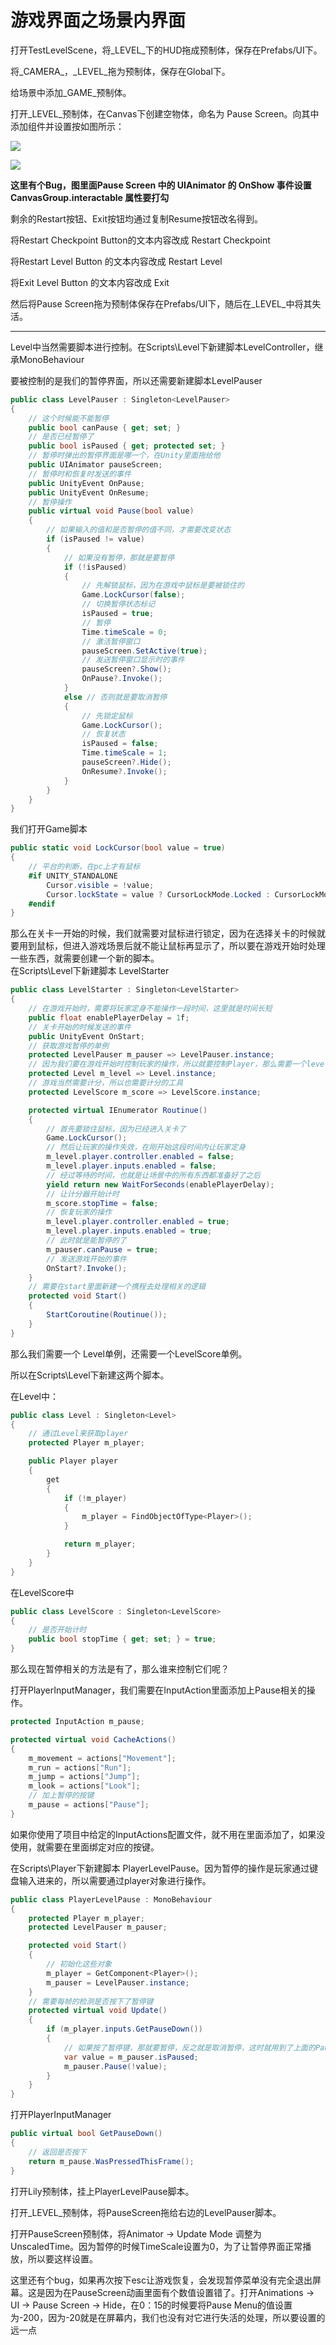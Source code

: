# 游戏界面之场景内界面

打开TestLevelScene，将_LEVEL_下的HUD拖成预制体，保存在Prefabs/UI下。

将_CAMERA_，_LEVEL_拖为预制体，保存在Global下。

给场景中添加_GAME_预制体。

打开_LEVEL_预制体，在Canvas下创建空物体，命名为 Pause Screen。向其中添加组件并设置按如图所示：

![](./images/UI_PauseScreen01.png)

![](./images/UI_PauseScreen02.png)

**这里有个Bug，图里面Pause Screen 中的 UIAnimator 的 OnShow 事件设置 CanvasGroup.interactable 属性要打勾**

剩余的Restart按钮、Exit按钮均通过复制Resume按钮改名得到。

将Restart Checkpoint Button的文本内容改成 Restart Checkpoint

将Restart Level Button 的文本内容改成 Restart Level

将Exit Level Button 的文本内容改成 Exit

然后将Pause Screen拖为预制体保存在Prefabs/UI下，随后在_LEVEL_中将其失活。

---

Level中当然需要脚本进行控制。在Scripts\Level下新建脚本LevelController，继承MonoBehaviour

要被控制的是我们的暂停界面，所以还需要新建脚本LevelPauser

```csharp
public class LevelPauser : Singleton<LevelPauser>
{
    // 这个时候能不能暂停
    public bool canPause { get; set; }
    // 是否已经暂停了
    public bool isPaused { get; protected set; }
    // 暂停时弹出的暂停界面是哪一个，在Unity里面拖给他
    public UIAnimator pauseScreen;
    // 暂停时和恢复时发送的事件
    public UnityEvent OnPause;
    public UnityEvent OnResume;
    // 暂停操作
    public virtual void Pause(bool value)
    {
        // 如果输入的值和是否暂停的值不同，才需要改变状态
        if (isPaused != value)
        {
            // 如果没有暂停，那就是要暂停
            if (!isPaused)
            {
                // 先解锁鼠标，因为在游戏中鼠标是要被锁住的
                Game.LockCursor(false);
                // 切换暂停状态标记
                isPaused = true;
                // 暂停
                Time.timeScale = 0;
                // 激活暂停窗口
                pauseScreen.SetActive(true);
                // 发送暂停窗口显示时的事件
                pauseScreen?.Show();
                OnPause?.Invoke();
            }
            else // 否则就是要取消暂停
            {
                // 先锁定鼠标
                Game.LockCursor();
                // 恢复状态
                isPaused = false;
                Time.timeScale = 1;
                pauseScreen?.Hide();
                OnResume?.Invoke();
            }
        }
    }
}
```

我们打开Game脚本

```csharp
public static void LockCursor(bool value = true)
{
    // 平台的判断，在pc上才有鼠标
    #if UNITY_STANDALONE
        Cursor.visible = !value;
        Cursor.lockState = value ? CursorLockMode.Locked : CursorLockMode.None;
    #endif
}
```

那么在关卡一开始的时候，我们就需要对鼠标进行锁定，因为在选择关卡的时候就要用到鼠标，但进入游戏场景后就不能让鼠标再显示了，所以要在游戏开始时处理一些东西，就需要创建一个新的脚本。\
在Scripts\Level下新建脚本 LevelStarter

```csharp
public class LevelStarter : Singleton<LevelStarter>
{
    // 在游戏开始时，需要将玩家定身不能操作一段时间，这里就是时间长短
    public float enablePlayerDelay = 1f;
    // 关卡开始的时候发送的事件
    public UnityEvent OnStart;
    // 获取游戏暂停的单例
    protected LevelPauser m_pauser => LevelPauser.instance;
    // 因为我们要在游戏开始时控制玩家的操作，所以就要控制Player，那么需要一个level脚本获取到Player
    protected Level m_level => Level.instance;
    // 游戏当然需要计分，所以也需要计分的工具
    protected LevelScore m_score => LevelScore.instance;

    protected virtual IEnumerator Routinue()
    {
        // 首先要锁住鼠标，因为已经进入关卡了
        Game.LockCursor();
        // 然后让玩家的操作失效，在刚开始这段时间内让玩家定身
        m_level.player.controller.enabled = false;
        m_level.player.inputs.enabled = false;
        // 经过等待的时间，也就是让场景中的所有东西都准备好了之后
        yield return new WaitForSeconds(enablePlayerDelay);
        // 让计分器开始计时
        m_score.stopTime = false;
        // 恢复玩家的操作
        m_level.player.controller.enabled = true;
        m_level.player.inputs.enabled = true;
        // 此时就是能暂停的了
        m_pauser.canPause = true;
        // 发送游戏开始的事件
        OnStart?.Invoke();
    }
    // 需要在start里面新建一个携程去处理相关的逻辑
    protected void Start()
    {
        StartCoroutine(Routinue());
    }
}
```

那么我们需要一个 Level单例，还需要一个LevelScore单例。

所以在Scripts\Level下新建这两个脚本。

在Level中：

```csharp
public class Level : Singleton<Level>
{
    // 通过Level来获取player
    protected Player m_player;

    public Player player
    {
        get
        {
            if (!m_player)
            {
                m_player = FindObjectOfType<Player>();
            }

            return m_player;
        }
    }
}
```

在LevelScore中

```csharp
public class LevelScore : Singleton<LevelScore>
{
    // 是否开始计时
    public bool stopTime { get; set; } = true;
}
```

那么现在暂停相关的方法是有了，那么谁来控制它们呢？

打开PlayerInputManager，我们需要在InputAction里面添加上Pause相关的操作。

```csharp
protected InputAction m_pause;

protected virtual void CacheActions()
{
    m_movement = actions["Movement"];
    m_run = actions["Run"];
    m_jump = actions["Jump"];
    m_look = actions["Look"];
    // 加上暂停的按键
    m_pause = actions["Pause"];
}
```

如果你使用了项目中给定的InputActions配置文件，就不用在里面添加了，如果没使用，就需要在里面绑定对应的按键。

在Scripts\Player下新建脚本 PlayerLevelPause。因为暂停的操作是玩家通过键盘输入进来的，所以需要通过player对象进行操作。

```csharp
public class PlayerLevelPause : MonoBehaviour
{
    protected Player m_player;
    protected LevelPauser m_pauser;

    protected void Start()
    {
        // 初始化这些对象
        m_player = GetComponent<Player>();
        m_pauser = LevelPauser.instance;
    }
    // 需要每帧的检测是否按下了暂停键
    protected virtual void Update()
    {
        if (m_player.inputs.GetPauseDown())
        {
            // 如果按了暂停键，那就要暂停，反之就是取消暂停，这时就用到了上面的Pause函数
            var value = m_pauser.isPaused;
            m_pauser.Pause(!value);
        }
    }
}
```

打开PlayerInputManager

```csharp
public virtual bool GetPauseDown()
{
    // 返回是否按下
    return m_pause.WasPressedThisFrame();
}
```

打开Lily预制体，挂上PlayerLevelPause脚本。

打开_LEVEL_预制体，将PauseScreen拖给右边的LevelPauser脚本。

打开PauseScreen预制体，将Animator -> Update Mode 调整为UnscaledTime。因为暂停的时候TimeScale设置为0，为了让暂停界面正常播放，所以要这样设置。

这里还有个bug，如果再次按下esc让游戏恢复，会发现暂停菜单没有完全退出屏幕。这是因为在PauseScreen动画里面有个数值设置错了。打开Animations -> UI -> Pause Screen -> Hide，在0：15的时候要将Pause Menu的值设置为-200，因为-20就是在屏幕内，我们也没有对它进行失活的处理，所以要设置的远一点